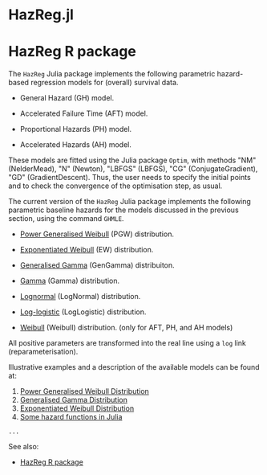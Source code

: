 # HazReg.jl

# HazReg R package

The `HazReg` Julia package implements the following parametric hazard-based regression models for (overall) survival data.

- General Hazard (GH) model.

- Accelerated Failure Time (AFT) model.

- Proportional Hazards (PH) model.

- Accelerated Hazards (AH) model.


These models are fitted using the Julia package `Optim`, with methods "NM" (NelderMead), "N" (Newton), "LBFGS" (LBFGS), "CG" (ConjugateGradient), "GD" (GradientDescent). Thus, the user needs to specify the initial points and to check the convergence of the optimisation step, as usual.


The current version of the `HazReg` Julia package implements the following parametric baseline hazards for the models discussed in the previous section, using the command `GHMLE`.

- [Power Generalised Weibull](http://rpubs.com/FJRubio/PGW) (PGW) distribution. 
 
- [Exponentiated Weibull](http://rpubs.com/FJRubio/EWD) (EW) distribution. 
 
- [Generalised Gamma](http://rpubs.com/FJRubio/GG) (GenGamma) distribuiton. 

- [Gamma](https://en.wikipedia.org/wiki/Gamma_distribution) (Gamma) distribution. 

- [Lognormal](https://en.wikipedia.org/wiki/Log-normal_distribution) (LogNormal) distribution. 

- [Log-logistic](https://en.wikipedia.org/wiki/Log-logistic_distribution) (LogLogistic) distribution. 

- [Weibull](https://en.wikipedia.org/wiki/Weibull_distribution) (Weibull) distribution. (only for AFT, PH, and AH models) 


All positive parameters are transformed into the real line using a `log` link (reparameterisation).

Illustrative examples and a description of the available models can be found at:

1. [Power Generalised Weibull Distribution](https://fjrubio.quarto.pub/power-generalised-weibull-distribution/)
2. [Generalised Gamma Distribution](https://fjrubio.quarto.pub/generalised-gamma-distribution/)
3. [Exponentiated Weibull Distribution](https://fjrubio.quarto.pub/exponentiated-weibull-distribution/)
4. [Some hazard functions in Julia](https://fjrubio.quarto.pub/some-hazard-functions-in-julia/)

```
...
```

See also: 
- [HazReg R package]()

